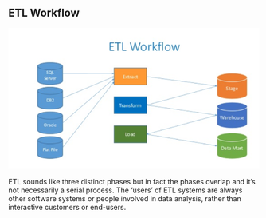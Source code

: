 ##  ETL Workflow

![](/images/data/KrisangelChap2-ETL.png) <!-- .element width="50%" -->

ETL sounds like three distinct phases but in fact the phases overlap and it’s not necessarily a serial process. The ‘users’ of ETL systems are always other software systems or people involved in data analysis, rather than interactive customers or end-users.
